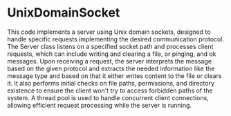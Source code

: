 # UnixDomainSocket

This code implements a server using Unix domain sockets, 
designed to handle specific requests implementing the desired communication protocol. 
The Server class listens on a specified socket path and processes client requests, which can include writing and clearing a file, or pinging, and ok messages.
Upon receiving a request, the server interprets the message based on the given protocol and extracts the needed 
information like the message type and based on that it either writes content to the file or clears it. 
It also performs initial checks on file paths, permissions, and directory existence to ensure the client won't try to access forbidden paths of the system.
A thread pool is used to handle concurrent client connections, allowing efficient request processing while the server is running.